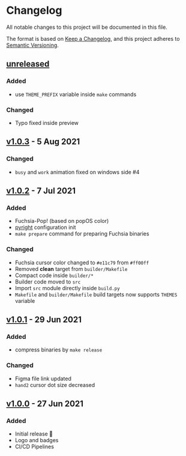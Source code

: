 # Changelog

All notable changes to this project will be documented in this file.

The format is based on [Keep a Changelog](https://keepachangelog.com/en/1.0.0/),
and this project adheres to [Semantic Versioning](https://semver.org/spec/v2.0.0.html).

## [unreleased]

### Added

- use `THEME_PREFIX` variable inside `make` commands

### Changed

- Typo fixed inside preview

## [v1.0.3] - 5 Aug 2021

### Changed

- `busy` and `work` animation fixed on windows side #4

## [v1.0.2] - 7 Jul 2021

### Added

- Fuchsia-Pop! (based on popOS color)
- [pyright](https://github.com/microsoft/pyright/blob/main/docs/configuration.md) configuration init
- `make prepare` command for preparing Fuchsia binaries

### Changed

- Fuchsia cursor color changed to `#e11c79` from `#ff00ff`
- Removed **clean** target from `builder/Makefile`
- Compact code inside `builder/*`
- Builder code moved to `src`
- Import `src` module directly inside `build.py`
- `Makefile` and `builder/Makefile` build targets now supports `THEMES` variable

## [v1.0.1] - 29 Jun 2021

### Added

- compress binaries by `make release`

### Changed

- Figma file link updated
- `hand2` cursor dot size decreased

## [v1.0.0] - 27 Jun 2021

### Added

- Initial release 🎊
- Logo and badges
- CI/CD Pipelines

[unreleased]: https://github.com/ful1e5/fuchsia-cursor/compare/v1.0.3...main
[v1.0.3]: https://github.com/ful1e5/fuchsia-cursor/compare/v1.0.2...v1.0.3
[v1.0.2]: https://github.com/ful1e5/fuchsia-cursor/compare/v1.0.1...v1.0.2
[v1.0.1]: https://github.com/ful1e5/fuchsia-cursor/compare/v1.0.0...v1.0.1
[v1.0.0]: https://github.com/ful1e5/fuchsia-cursor/tree/v1.0.0
